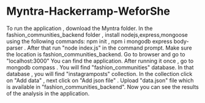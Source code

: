 # Myntra-Hackerramp-WeforShe
To run the application , download the Myntra folder.
In the fashion_communities_backend folder , install nodejs,express,mongoose using the following commands:
npm init , 
npm i mongodb express body-parser .
After that run "node index.js" in the command prompt.
Make sure the location is fashion_communities_backend.
Go to browser and go to "localhost:3000"
You can find the application.
After running it once , go to mongodb compass . You will find "fashion_communities" database. In that database , you will find "instagramposts" collection. In the collection click on "Add data" , next click on "Add json file" . Upload "data.json" file which is available in "fashion_communities_backend".
Now you can see the results of the analysis in the application.
